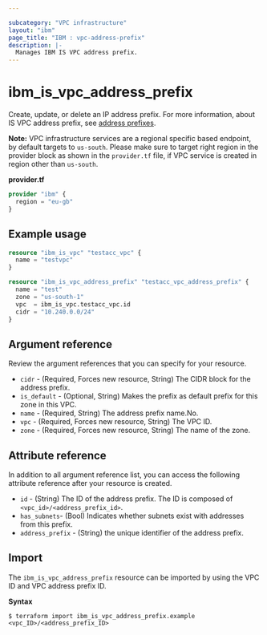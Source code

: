 ```yaml
---

subcategory: "VPC infrastructure"
layout: "ibm"
page_title: "IBM : vpc-address-prefix"
description: |-
  Manages IBM IS VPC address prefix.
---
```


# ibm_is_vpc_address_prefix
Create, update, or delete an IP address prefix. For more information, about IS VPC address prefix, see [address prefixes](https://cloud.ibm.com/docs/vpc?topic=vpc-vpc-behind-the-curtain#address-prefixes).

**Note:** 
VPC infrastructure services are a regional specific based endpoint, by default targets to `us-south`. Please make sure to target right region in the provider block as shown in the `provider.tf` file, if VPC service is created in region other than `us-south`.

**provider.tf**

```terraform
provider "ibm" {
  region = "eu-gb"
}
```

## Example usage

```terraform
resource "ibm_is_vpc" "testacc_vpc" {
  name = "testvpc"
}

resource "ibm_is_vpc_address_prefix" "testacc_vpc_address_prefix" {
  name = "test"
  zone = "us-south-1"
  vpc  = ibm_is_vpc.testacc_vpc.id
  cidr = "10.240.0.0/24"
}

```


## Argument reference
Review the argument references that you can specify for your resource. 

- `cidr` - (Required, Forces new resource, String) The CIDR block for the address prefix.
- `is_default` - (Optional, String) Makes the prefix as default prefix for this zone in this VPC.
- `name` - (Required, String) The address prefix name.No.
- `vpc` - (Required, Forces new resource, String) The VPC ID.
- `zone` - (Required, Forces new resource, String) The name of the zone.


## Attribute reference
In addition to all argument reference list, you can access the following attribute reference after your resource is created.

- `id` - (String) The ID of the address prefix. The ID is composed of `<vpc_id>/<address_prefix_id>`.
- `has_subnets`- (Bool) Indicates whether subnets exist with addresses from this prefix.
- `address_prefix` - (String) the unique identifier of the address prefix.

## Import
The `ibm_is_vpc_address_prefix` resource can be imported by using the VPC ID and VPC address prefix ID.

**Syntax**

```
$ terraform import ibm_is_vpc_address_prefix.example <vpc_ID>/<address_prefix_ID>
```
